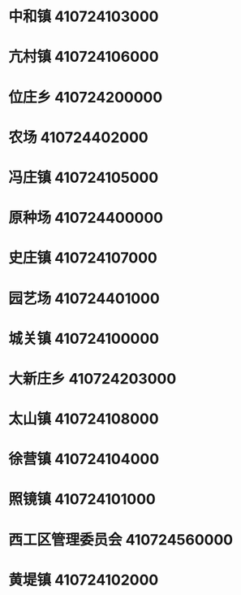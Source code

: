 # 中和镇 410724103000
# 亢村镇 410724106000
# 位庄乡 410724200000
# 农场 410724402000
# 冯庄镇 410724105000
# 原种场 410724400000
# 史庄镇 410724107000
# 园艺场 410724401000
# 城关镇 410724100000
# 大新庄乡 410724203000
# 太山镇 410724108000
# 徐营镇 410724104000
# 照镜镇 410724101000
# 西工区管理委员会 410724560000
# 黄堤镇 410724102000
